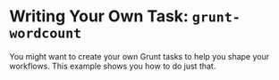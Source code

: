 # Writing Your Own Task: `grunt-wordcount`

You might want to create your own Grunt tasks to help you shape your workflows. This example shows you how to do just that.
